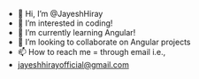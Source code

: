 - 👋 Hi, I’m @JayeshHiray
- 👀 I’m interested in coding!
- 🌱 I’m currently learning Angular!
- 💞️ I’m looking to collaborate on Angular projects
- 📫 How to reach me = through email i.e.,
- jayeshhirayofficial@gmail.com

<!---
JayeshHirayGIT/JayeshHirayGIT is a ✨ special ✨ repository because its `README.md` (this file) appears on your GitHub profile.
You can click the Preview link to take a look at your changes.
--->
